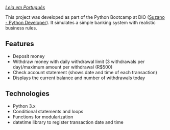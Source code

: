 *[Leia em Português](./README.pt.md)*

This project was developed as part of the Python Bootcamp at DIO ([Suzano - Python Developer](https://www.dio.me/bootcamp/suzano-python-developer)).
It simulates a simple banking system with realistic business rules. 

## Features
- Deposit money
- Withdraw money with daily withdrawal limit (3 withdrawals per day)/maximum amount per withdrawal (R$500)
- Check account statement (shows date and time of each transaction)
- Displays the current balance and number of withdrawals today

## Technologies
- Python 3.x
- Conditional statements and loops
- Functions for modularization
- datetime library to register transaction date and time

